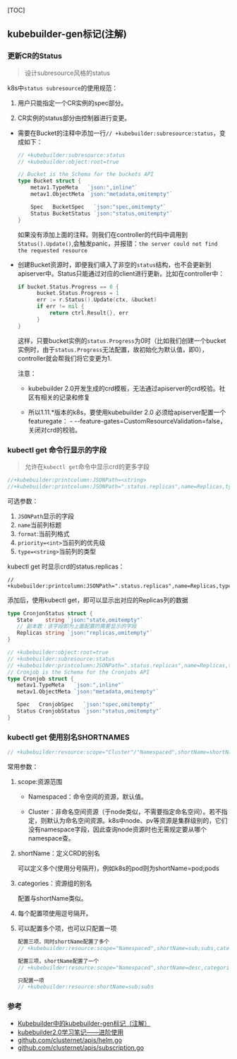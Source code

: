 [TOC]



## kubebuilder-gen标记(注解)



### 更新CR的Status

> 设计subresource风格的status

k8s中`status subresource`的使用规范：

1. 用户只能指定一个CR实例的spec部分。

2. CR实例的status部分由控制器进行变更。



- 需要在Bucket的注释中添加一行`// +kubebuilder:subresource:status`，变成如下：

  ```go
  // +kubebuilder:subresource:status
  // +kubebuilder:object:root=true
  
  // Bucket is the Schema for the buckets API
  type Bucket struct {
      metav1.TypeMeta   `json:",inline"`
      metav1.ObjectMeta `json:"metadata,omitempty"`
  
      Spec   BucketSpec   `json:"spec,omitempty"`
      Status BucketStatus `json:"status,omitempty"`
  }
  ```

  如果没有添加上面的注释。则我们在controller的代码中调用到`Status().Update()`,会触发panic，并报错：`the server could not find the requested resource`

- 创建Bucket资源时，即便我们填入了非空的`status`结构，也不会更新到apiserver中。Status只能通过对应的client进行更新。比如在controller中：

  ```go
  if bucket.Status.Progress == 0 {
        bucket.Status.Progress = 1
        err := r.Status().Update(ctx, &bucket)
        if err != nil {
            return ctrl.Result{}, err
        }
  }
  ```

  这样，只要bucket实例的`status.Progress`为0时（比如我们创建一个bucket实例时，由于`status.Progress`无法配置，故初始化为默认值，即0），controller就会帮我们将它变更为1.

  

  注意：

  - kubebuilder 2.0开发生成的crd模板，无法通过apiserver的crd校验。社区有相关的记录和修复

  - 所以1.11.*版本的k8s，要使用kubebuilder 2.0 必须给apiserver配置一个featuregate： - --feature-gates=CustomResourceValidation=false，关闭对crd的校验。



### kubectl get 命令行显示的字段

> 允许在`kubectl get`命令中显示crd的更多字段

```go
//+kubebuilder:printcolumn:JSONPath=<string>
//+kubebuilder:printcolumn:JSONPath=".status.replicas",name=Replicas,type=string
```

可选参数：

1. `JSONPath`显示的字段
2. `name`当前列标题
3. `format`:当前列格式
4. `priority=<int>`当前列的优先级
5. `type=<string>`当前列的类型



kubectl get 时显示crd的status.replicas：

```shell
// +kubebuilder:printcolumn:JSONPath=".status.replicas",name=Replicas,type=string
```

添加后，使用kubectl get，即可以显示出对应的Replicas列的数据

```go
type CronjonStatus struct {
   State    string `json:"state,omitempty"`
   // 副本数：该字段即为上面配置的需要显示的字段
   Replicas string `json:"replicas,omitempty"`
}

// +kubebuilder:object:root=true
// +kubebuilder:subresource:status
// +kubebuilder:printcolumn:JSONPath=".status.replicas",name=Replicas,type=string
// Cronjob is the Schema for the Cronjobs API
type Cronjob struct {
   metav1.TypeMeta   `json:",inline"`
   metav1.ObjectMeta `json:"metadata,omitempty"`

   Spec   CronjobSpec   `json:"spec,omitempty"`
   Status CronjobStatus `json:"status,omitempty"`
}
```





### kubectl get 使用别名SHORTNAMES

```go
// +kubebuilder:resource:scope="Cluster"/"Namespaced",shortName=shortName1;shortName2,categories=categories1;categories2
```

常用参数：

1. scope:资源范围

   - Namespaced：命令空间的资源，默认值。

   - Cluster：非命名空间资源（于node类似，不需要指定命名空间）。若不指定，则默认为命名空间资源。k8s中node、pv等资源是集群级别的，它们没有namespace字段，因此查询node资源时也无需规定要从哪个namespace查。

2. shortName：定义CRD的别名

   可以定义多个(使用分号隔开)，例如k8s的pod则为shortName=pod;pods

3. categories：资源组的别名

   配置与shortName类似。

4. 每个配置项使用逗号隔开。

5. 可以配置多个项，也可以只配置一项

   ```go
   配置三项，同时shortName配置了多个
   // +kubebuilder:resource:scope="Namespaced",shortName=sub;subs,categories=clusternet
   
   配置三项，shortName配置了一个
   // +kubebuilder:resource:scope="Namespaced",shortName=desc,categories=clusternet
   
   只配置一项
   // +kubebuilder:resource:shortName=sub;subs
   ```

   



### 参考

- [Kubebuilder中的kubebuilder-gen标记（注解）](https://blog.csdn.net/XiaoYunKuaiFei/article/details/121057499)
- [kubebuilder2.0学习笔记——进阶使用](https://segmentfault.com/a/1190000020359577)
- [github.com/clusternet/apis/helm.go](https://github.com/clusternet/apis/blob/c4d0c0cb194cb3f75765ae0b6c484a46adcd3774/apps/v1alpha1/helm.go)
- [github.com/clusternet/apis/subscription.go](https://github.com/clusternet/apis/blob/c4d0c0cb194cb3f75765ae0b6c484a46adcd3774/apps/v1alpha1/subscription.go)



